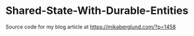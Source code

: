 # Shared-State-With-Durable-Entities
Source code for my blog article at https://mikaberglund.com/?p=1458
